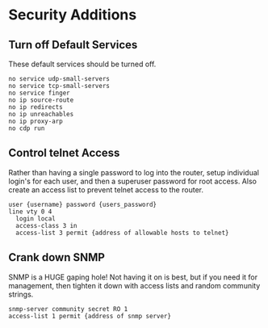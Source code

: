 # Security Additions

## Turn off Default Services
These default services should be turned off.

```
no service udp-small-servers 
no service tcp-small-servers 
no service finger 
no ip source-route 
no ip redirects 
no ip unreachables 
no ip proxy-arp 
no cdp run
```

## Control telnet Access
Rather than having a single password to log into the router, setup individual login's for each user, and then a superuser password for root access. Also create an access list to prevent telnet access to the router.

```
user {username} password {users_password} 
line vty 0 4 	
  login local 	
  access-class 3 in 
  access-list 3 permit {address of allowable hosts to telnet}
```

## Crank down SNMP
SNMP is a HUGE gaping hole! Not having it on is best, but if you need it for management, then tighten it down with access lists and random community strings.

```
snmp-server community secret RO 1 
access-list 1 permit {address of snmp server}
```

